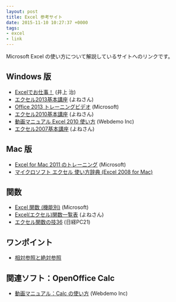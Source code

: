 ```yaml
---
layout: post
title: Excel 参考サイト
date: 2015-11-10 10:27:37 +0000
tags:
- excel
- link
---
```

Microsoft Excel の使い方について解説しているサイトへのリンクです。

## Windows 版
- [Excelでお仕事！](http://www.asahi-net.or.jp/~ef2o-inue/top01.html) (井上 治)
- [エクセル2013基本講座](http://www4.synapse.ne.jp/yone/excel2013/) (よねさん)
- [Office 2013 トレーニングビデオ](http://www.microsoft.com/ja-jp/office/2013/business/training/training-video/default.aspx) (Microsoft)
- [エクセル2010基本講座](http://www4.synapse.ne.jp/yone/excel2010/) (よねさん)
- [動画マニュアル Excel 2010 使い方](http://www.dougamanual.com/blog/230/) (Webdemo Inc)
- [エクセル2007基本講座](http://www.eurus.dti.ne.jp/~yoneyama/Excel2007/) (よねさん)

## Mac 版
- [Excel for Mac 2011 のトレーニング](https://support.office.com/ja-JP/article/Excel-for-Mac-2011-%E3%81%AE%E3%83%88%E3%83%AC%E3%83%BC%E3%83%8B%E3%83%B3%E3%82%B0-cd3c1744-2cd8-47db-8250-c0c0d100e20c) (Microsoft)
- [マイクロソフト エクセル 使い方辞典 (Excel 2008 for Mac)](http://www.openspc2.org/reibun/Excel2008/)

## 関数
- [Excel 関数 (機能別)](https://support.office.com/ja-jp/article/Excel-%E9%96%A2%E6%95%B0-%E6%A9%9F%E8%83%BD%E5%88%A5-5f91f4e9-7b42-46d2-9bd1-63f26a86c0eb) (Microsoft)
- [Excel(エクセル)関数一覧表](http://www.eurus.dti.ne.jp/~yoneyama/Excel/kansu/itiran.html)  (よねさん)
- [エクセル関数の技36](http://pc.nikkeibp.co.jp/pc21/tech/excel36/) (日経PC21)

## ワンポイント
- [相対参照と絶対参照](http://sekika.github.io/2015/10/23/excel-absolute-reference/)

## 関連ソフト：OpenOffice Calc
- [動画マニュアル：Calc の使い方](http://www.dougamanual.com/blog/135/) (Webdemo Inc)
